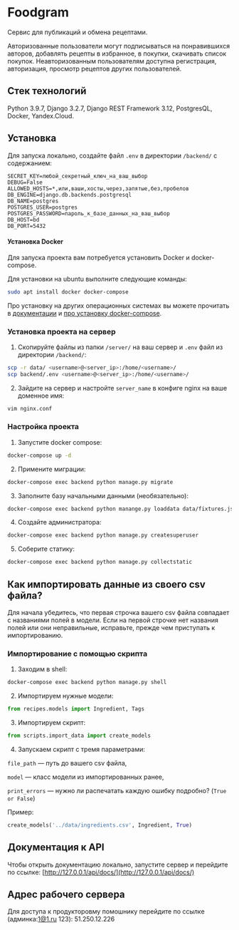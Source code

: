 # Foodgram
Cервис для публикаций и обмена рецептами.

Авторизованные пользователи могут подписываться на понравившихся авторов, добавлять рецепты в избранное, в покупки, скачивать список покупок. Неавторизованным пользователям доступна регистрация, авторизация, просмотр рецептов других пользователей.


## Стек технологий
Python 3.9.7, Django 3.2.7, Django REST Framework 3.12, PostgresQL, Docker, Yandex.Cloud.

## Установка
Для запуска локально, создайте файл `.env` в директории `/backend/` с содержанием:
```
SECRET_KEY=любой_секретный_ключ_на_ваш_выбор
DEBUG=False
ALLOWED_HOSTS=*,или,ваши,хосты,через,запятые,без,пробелов
DB_ENGINE=django.db.backends.postgresql
DB_NAME=postgres
POSTGRES_USER=postgres
POSTGRES_PASSWORD=пароль_к_базе_данных_на_ваш_выбор
DB_HOST=bd
DB_PORT=5432
```

#### Установка Docker
Для запуска проекта вам потребуется установить Docker и docker-compose.

Для установки на ubuntu выполните следующие команды:
```bash
sudo apt install docker docker-compose
```

Про установку на других операционных системах вы можете прочитать в [документации](https://docs.docker.com/engine/install/) и [про установку docker-compose](https://docs.docker.com/compose/install/).

### Установка проекта на сервер
1. Скопируйте файлы из папки `/server/` на ваш сервер и `.env` файл из директории `/backend/`:
```bash
scp -r data/ <username>@<server_ip>:/home/<username>/
scp backend/.env <username>@<server_ip>:/home/<username>/
```
2. Зайдите на сервер и настройте `server_name` в конфиге nginx на ваше доменное имя:
```bash
vim nginx.conf
```

### Настройка проекта
1. Запустите docker compose:
```bash
docker-compose up -d
```
2. Примените миграции:
```bash
docker-compose exec backend python manage.py migrate
```
3. Заполните базу начальными данными (необязательно):
```bash
docker-compose exec backend python manange.py loaddata data/fixtures.json
```
4. Создайте администратора:
```bash
docker-compose exec backend python manage.py createsuperuser
```
5. Соберите статику:
```bash
docker-compose exec backend python manage.py collectstatic
```

## Как импортировать данные из своего csv файла?
Для начала убедитесь, что первая строчка вашего csv файла совпадает с названиями полей в модели. Если на первой строчке нет названия полей или они неправильные, исправьте, прежде чем приступать к импортированию.

### Импортирование с помощью скрипта
1. Заходим в shell:
```bash
docker-compose exec backend python manage.py shell
```
2. Импортируем нужные модели:
```python
from recipes.models import Ingredient, Tags
```
3. Импортируем скрипт:
```python
from scripts.import_data import create_models
```

4. Запускаем скрипт с тремя параметрами:

`file_path` — путь до вашего csv файла,

`model` — класс модели из импортированных ранее,

`print_errors` — нужно ли распечатать каждую ошибку подробно? (```True or False```)

Пример:
```python
create_models('../data/ingredients.csv', Ingredient, True)
```

## Документация к API
Чтобы открыть документацию локально, запустите сервер и перейдите по ссылке:
[http://127.0.0.1/api/docs/](http://127.0.0.1/api/docs/)

## Адрес рабочего сервера
Для доступа к продукторовму помошнику перейдите по ссылке (админка:1@1.ru 123):
51.250.12.226
